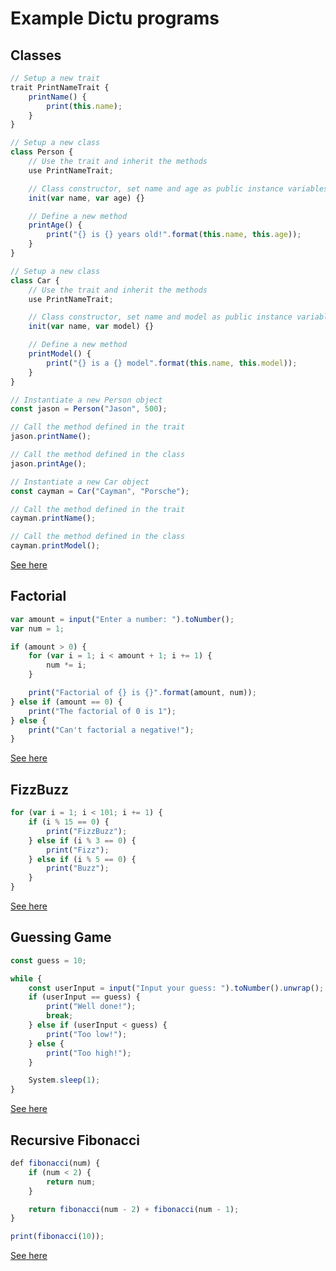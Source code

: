 # Example Dictu programs
## Classes
```js
// Setup a new trait
trait PrintNameTrait {
    printName() {
        print(this.name);
    }
}

// Setup a new class
class Person {
    // Use the trait and inherit the methods
    use PrintNameTrait;

    // Class constructor, set name and age as public instance variables
    init(var name, var age) {}

    // Define a new method
    printAge() {
        print("{} is {} years old!".format(this.name, this.age));
    }
}

// Setup a new class
class Car {
    // Use the trait and inherit the methods
    use PrintNameTrait;

    // Class constructor, set name and model as public instance variables
    init(var name, var model) {}

    // Define a new method
    printModel() {
        print("{} is a {} model".format(this.name, this.model));
    }
}

// Instantiate a new Person object
const jason = Person("Jason", 500);

// Call the method defined in the trait
jason.printName();

// Call the method defined in the class
jason.printAge();

// Instantiate a new Car object
const cayman = Car("Cayman", "Porsche");

// Call the method defined in the trait
cayman.printName();

// Call the method defined in the class
cayman.printModel();
```
[See here](https://github.com/Jason2605/Dictu/blob/develop/examples/classes.du)

## Factorial
```js
var amount = input("Enter a number: ").toNumber();
var num = 1;

if (amount > 0) {
    for (var i = 1; i < amount + 1; i += 1) {
        num *= i;
    }

    print("Factorial of {} is {}".format(amount, num));
} else if (amount == 0) {
    print("The factorial of 0 is 1");
} else {
    print("Can't factorial a negative!");
}
```

[See here](https://github.com/Jason2605/Dictu/blob/develop/examples/factorial.du)

## FizzBuzz

```js
for (var i = 1; i < 101; i += 1) {
    if (i % 15 == 0) {
        print("FizzBuzz");
    } else if (i % 3 == 0) {
        print("Fizz");
    } else if (i % 5 == 0) {
        print("Buzz");
    }
}
```

[See here](https://github.com/Jason2605/Dictu/blob/develop/examples/fizzBuzz.du)

## Guessing Game

```js
const guess = 10;

while {
    const userInput = input("Input your guess: ").toNumber().unwrap();
    if (userInput == guess) {
        print("Well done!");
        break;
    } else if (userInput < guess) {
        print("Too low!");
    } else {
        print("Too high!");
    }

    System.sleep(1);
}
```

[See here](https://github.com/Jason2605/Dictu/blob/develop/examples/guessingGame.du)

## Recursive Fibonacci

```js
def fibonacci(num) {
    if (num < 2) {
        return num;
    }

    return fibonacci(num - 2) + fibonacci(num - 1);
}

print(fibonacci(10));
```

[See here](https://github.com/Jason2605/Dictu/blob/develop/examples/recursiveFib.du)

